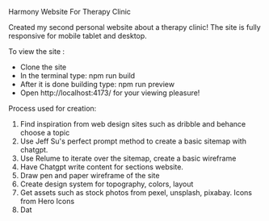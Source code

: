 Harmony Website For Therapy Clinic

Created my second personal website about a therapy clinic! The site is fully responsive for mobile tablet and desktop. 

To view the site : 
- Clone the site
- In the terminal type: npm run build
- After it is done building type: npm run preview
- Open http://localhost:4173/ for your viewing pleasure!

Process used for creation:
1. Find inspiration from web design sites such as dribble and behance choose a topic
2. Use Jeff Su's perfect prompt method to create a basic sitemap with chatgpt.
3. Use Relume to iterate over the sitemap, create a basic wireframe
4. Have Chatgpt write content for sections website.
5. Draw pen and paper wireframe of the site
6. Create design system for topography, colors, layout
7. Get assets such as stock photos from pexel, unsplash, pixabay. Icons from Hero Icons
8. Dat
